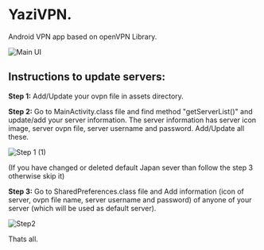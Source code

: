 # YaziVPN.
Android VPN app based on openVPN Library.

![Main UI](https://user-images.githubusercontent.com/68849516/129557112-3184e3c5-f92a-43bd-9c7b-be8cce7318a1.png)


## Instructions to update servers:
**Step 1:** Add/Update your ovpn file in assets directory.

**Step 2:** Go to MainActivity.class file and find method "getServerList()" and update/add your server information. The server information has server icon image,    server ovpn file, server username and password. Add/Update all these.

![Step 1 (1)](https://user-images.githubusercontent.com/68849516/129557745-6cba44c7-3452-4146-b0df-2d901c77594a.png)


(If you have changed or deleted default Japan sever than follow the step 3 otherwise skip it)

**Step 3:** Go to SharedPreferences.class file and Add information (icon of server, ovpn file name, server username and password) of anyone of your server (which   will be used as default server).

![Step2](https://user-images.githubusercontent.com/68849516/129558616-fc8d293e-2a6c-425c-85c8-2bac9a3c7343.png)

Thats all.
